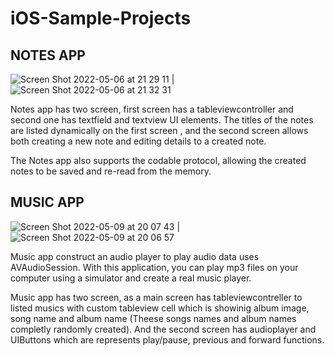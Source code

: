# iOS-Sample-Projects


 ## NOTES APP

 ![Screen Shot 2022-05-06 at 21 29 11](https://user-images.githubusercontent.com/66536211/167315354-7b9d6cda-b213-456a-9841-8faae3efd67b.png) | ![Screen Shot 2022-05-06 at 21 32 31](https://user-images.githubusercontent.com/66536211/167315362-abf6a4b8-326c-4e11-9d3d-95cdae177c50.png)


 Notes app has two screen, first screen has a tableviewcontroller and second one has textfield and textview UI elements. 
 The titles of the notes are listed dynamically on the first screen , and the second screen allows both creating a new note and 
 editing details to a created note.

 The Notes app also supports the codable protocol, allowing the created notes to be saved and re-read from the memory.
 
 
 
  ## MUSIC APP
  
  ![Screen Shot 2022-05-09 at 20 07 43](https://user-images.githubusercontent.com/66536211/167465871-4f77aab5-b040-47c6-999f-19cc4cf720ca.png) | ![Screen   Shot 2022-05-09 at 20 06 57](https://user-images.githubusercontent.com/66536211/167465890-44286f4c-e993-4de4-bdbb-4274736a11b0.png)
  
  Music app construct an audio player to play audio data uses AVAudioSession. With this application, you can play mp3 files on your computer using a    simulator and create a real music player. 
  
  Music app has two screen, as a main screen has tableviewcontreller to listed musics with custom tableview cell which is showinig album image, song name and album name (Theese songs names and album names completly randomly created). And the second screen has audioplayer and UIButtons which are represents play/pause, previous and forward functions.
